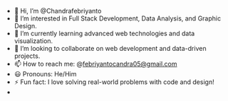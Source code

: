 - 👋 Hi, I’m @Chandrafebriyanto  
- 👀 I’m interested in Full Stack Development, Data Analysis, and Graphic Design.  
- 🌱 I’m currently learning advanced web technologies and data visualization.  
- 💞️ I’m looking to collaborate on web development and data-driven projects.  
- 📫 How to reach me: @febriyantocandra05@gmail.com  
- 😃 Pronouns: He/Him  
- ⚡ Fun fact: I love solving real-world problems with code and design!
- 
<!---
Chandrafebriyanto/Chandrafebriyanto is a ✨ special ✨ repository because its `README.md` (this file) appears on your GitHub profile.
You can click the Preview link to take a look at your changes.
--->
